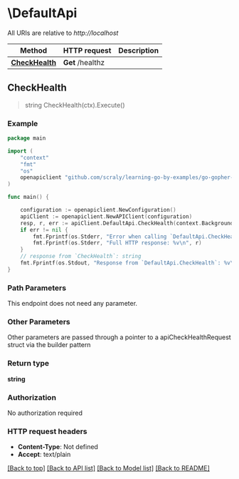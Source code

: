 # \DefaultApi

All URIs are relative to *http://localhost*

Method | HTTP request | Description
------------- | ------------- | -------------
[**CheckHealth**](DefaultApi.md#CheckHealth) | **Get** /healthz | 



## CheckHealth

> string CheckHealth(ctx).Execute()



### Example

```go
package main

import (
    "context"
    "fmt"
    "os"
    openapiclient "github.com/scraly/learning-go-by-examples/go-gopher-sdk"
)

func main() {

    configuration := openapiclient.NewConfiguration()
    apiClient := openapiclient.NewAPIClient(configuration)
    resp, r, err := apiClient.DefaultApi.CheckHealth(context.Background()).Execute()
    if err != nil {
        fmt.Fprintf(os.Stderr, "Error when calling `DefaultApi.CheckHealth``: %v\n", err)
        fmt.Fprintf(os.Stderr, "Full HTTP response: %v\n", r)
    }
    // response from `CheckHealth`: string
    fmt.Fprintf(os.Stdout, "Response from `DefaultApi.CheckHealth`: %v\n", resp)
}
```

### Path Parameters

This endpoint does not need any parameter.

### Other Parameters

Other parameters are passed through a pointer to a apiCheckHealthRequest struct via the builder pattern


### Return type

**string**

### Authorization

No authorization required

### HTTP request headers

- **Content-Type**: Not defined
- **Accept**: text/plain

[[Back to top]](#) [[Back to API list]](../README.md#documentation-for-api-endpoints)
[[Back to Model list]](../README.md#documentation-for-models)
[[Back to README]](../README.md)

